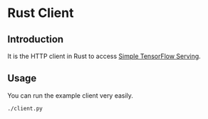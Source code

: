 
# Rust Client

## Introduction

It is the HTTP client in Rust to access [Simple TensorFlow Serving](https://github.com/tobegit3hub/simple_tensorflow_serving).

## Usage

You can run the example client very easily.

```shell
./client.py
```
